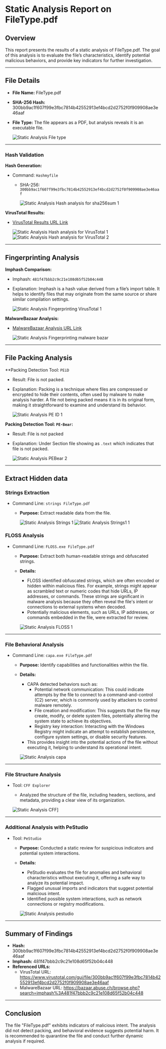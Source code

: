 # Static Analysis Report on FileType.pdf
## Overview
This report presents the results of a static analysis of FileType.pdf. The goal of this analysis is to evaluate the file’s characteristics, identify potential malicious behaviors, and provide key indicators for further investigation.

---

## File Details
- **File Name:** FileType.pdf
- **SHA-256 Hash:** 300bb9ac1f607f99e3fbc7814b42552913ef4bcd2d2752f0f909908ae3e46aaf
- **File Type:** The file appears as a PDF, but analysis reveals it is an executable file.

  ![Static Analysis File type](https://github.com/user-attachments/assets/45d70769-c05a-457a-8e56-f9e47f3055b0)

---

### Hash Validation
**Hash Generation:**
- Command: `Hashmyfile`
  - SHA-256: `300bb9ac1f607f99e3fbc7814b42552913ef4bcd2d2752f0f909908ae3e46aaf`
  
    ![Static Analysis Hash analysis for sha256sum 1](https://github.com/user-attachments/assets/ce9edec4-df25-4056-8287-b7f3e48770db)


**VirusTotal Results:**
- [VirusTotal Results URL Link](https://www.virustotal.com/gui/file/300bb9ac1f607f99e3fbc7814b42552913ef4bcd2d2752f0f909908ae3e46aaf)

  ![Static Analysis Hash analysis for VirusTotal 1](https://github.com/user-attachments/assets/dee3a99f-77fb-4cc3-9ae8-79f1b67b1fa5)
  ![Static Analysis Hash analysis for VirusTotal 2](https://github.com/user-attachments/assets/aca1af37-689d-43f7-aee3-22f7a49a68c8)

---

## Fingerprinting Analysis
**Imphash Comparison:**
- Imphash: `481f47bbb2c9c21e108d65f52b04c448`
- Explanation: Imphash is a hash value derived from a file’s import table. It helps to identify files that may originate from the same source or share similar compilation settings.

  ![Static Analysis Fingerprinting VirusTotal 1](https://github.com/user-attachments/assets/b26276dc-d895-405e-9ea2-b0f88ee1c735)

**MalwareBazaar Analysis:**
- [MalwareBazaar Analysis URL Link](https://bazaar.abuse.ch/browse.php?search=imphash%3A481f47bbb2c9c21e108d65f52b04c448)

  ![Static Analysis Fingerprinting malware bazar](https://github.com/user-attachments/assets/d43a6794-8c4e-4b6e-9b1f-4b1c182b36e9)

---

## File Packing Analysis

**Packing Detection Tool: `PEiD`
- Result: File is not packed.
- Explanation: Packing is a technique where files are compressed or encrypted to hide their contents, often used by malware to make analysis harder. A file not being packed means it is in its original form, making it straightforward to examine and understand its behavior.

  ![Static Analysis PE ID 1](https://github.com/user-attachments/assets/939c0b97-1e21-43ca-80d9-e575238b89c9)

**Packing Detection Tool: `PE-Bear`:**
- Result: File is not packed
- Explanation: Under Section file showing as `.text` which indicates that file is not packed.

  ![Static Analysis PEBear 2](https://github.com/user-attachments/assets/975d2d83-07b3-4d60-8b93-693a07e4d2d4)

---

## Extract Hidden data 

### Strings Extraction
- Command Line: `strings FileType.pdf`
  -  **Purpose:** Extract readable data from the file.
  
     ![Static Analysis Strings 1](https://github.com/user-attachments/assets/7f264d7f-e7f8-4520-9063-7c0a6bd43406)
     ![Static Analysis Strings1 1](https://github.com/user-attachments/assets/178d8ae3-e92a-4710-8ee2-e3021c997f08)

### FLOSS Analysis

- Command Line: `FLOSS.exe FileType.pdf`
  - **Purpose:** Extract both human-readable strings and obfuscated strings.
  - **Details:**
    - FLOSS identified obfuscated strings, which are often encoded or hidden within malicious files. For example, strings might appear as scrambled text or numeric codes that hide URLs, IP addresses, or commands. These strings are significant in malware analysis because they often reveal the file's intent or connections to external systems when decoded.
    - Potentially malicious elements, such as URLs, IP addresses, or commands embedded in the file, were extracted for review.
    
     ![Static Analysis FLOSS 1](https://github.com/user-attachments/assets/5fbf0b31-a521-4529-9cb0-de1e2900624d)

---
### File Behavioral Analysis

- Command Line: `capa.exe FileType.pdf`
  - **Purpose:** Identify capabilities and functionalities within the file.
  - **Details:**
    - CAPA detected behaviors such as:
      - Potential network communication: This could indicate attempts by the file to connect to a command-and-control (C2) server, which is commonly used by attackers to control malware remotely.
      - File creation and modification: This suggests that the file may create, modify, or delete system files, potentially altering the system state to achieve its objectives.
      - Registry key interaction: Interacting with the Windows Registry might indicate an attempt to establish persistence, configure system settings, or disable security features.
    - This provides insight into the potential actions of the file without executing it, helping to understand its operational intent.
    
    ![Static Analysis capa](https://github.com/user-attachments/assets/4d3f1000-e92e-4df7-9141-f0e49c9774e5)

---
### File Structure Analysis

- Tool: `CFF Explorer`
  - Analyzed the structure of the file, including headers, sections, and metadata, providing a clear view of its organization.
  
   ![Static Analysis CFF](https://github.com/user-attachments/assets/12cb5400-110a-4dc7-856e-4cc2617344ca)]

---
### Additional Analysis with PeStudio

- Tool: `PeStudio`
  - **Purpose:** Conducted a static review for suspicious indicators and potential system interactions.
  - **Details:**
    - PeStudio evaluates the file for anomalies and behavioral characteristics without executing it, offering a safe way to analyze its potential impact.
    - Flagged unusual imports and indicators that suggest potential malicious intent.
    - Identified possible system interactions, such as network connections or registry modifications.

     ![Static Analysis pestudio](https://github.com/user-attachments/assets/99c16238-cace-4c43-9399-ce04f4a75ec7)


---

## Summary of Findings

- **Hash:** 300bb9ac1f607f99e3fbc7814b42552913ef4bcd2d2752f0f909908ae3e46aaf
- **Imphash:** 481f47bbb2c9c21e108d65f52b04c448
- **Referenced URLs:**
  - VirusTotal URL: https://www.virustotal.com/gui/file/300bb9ac1f607f99e3fbc7814b42552913ef4bcd2d2752f0f909908ae3e46aaf
  - MalwareBazaar URL: https://bazaar.abuse.ch/browse.php?search=imphash%3A481f47bbb2c9c21e108d65f52b04c448


---

## Conclusion
The file "FileType.pdf" exhibits indicators of malicious intent. The analysis did not detect packing, and behavioral evidence suggests potential harm. It is recommended to quarantine the file and conduct further dynamic analysis if required.

